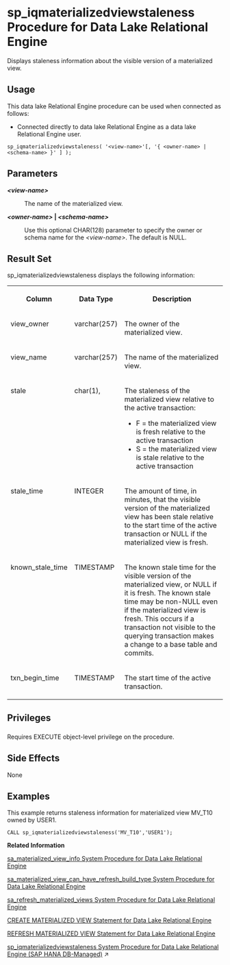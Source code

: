 <!-- loioa762f3bcb4b14014821890ed5e6a25b8 -->

# sp\_iqmaterializedviewstaleness Procedure for Data Lake Relational Engine

Displays staleness information about the visible version of a materialized view.



<a name="loioa762f3bcb4b14014821890ed5e6a25b8__section_umy_gqn_14b"/>

## Usage

This data lake Relational Engine procedure can be used when connected as follows:

-   Connected directly to data lake Relational Engine as a data lake Relational Engine user.



```
sp_iqmaterializedviewstaleness( '<view-name>'[, '{ <owner-name> | <schema-name> }' ] );
```



<a name="loioa762f3bcb4b14014821890ed5e6a25b8__sp_iqmaterializedviewstaleness_parm1"/>

## Parameters


<dl>
<dt><b>

*<view-name\>*

</b></dt>
<dd>

The name of the materialized view.



</dd><dt><b>

*<owner-name\>* | *<schema-name\>*

</b></dt>
<dd>

Use this optional CHAR\(128\) parameter to specify the owner or schema name for the *<view-name\>*. The default is NULL.



</dd>
</dl>



<a name="loioa762f3bcb4b14014821890ed5e6a25b8__sp_iqmaterializedviewstaleness_returns1"/>

## Result Set

sp\_iqmaterializedviewstaleness displays the following information:


<table>
<tr>
<th valign="top">

Column

</th>
<th valign="top">

Data Type

</th>
<th valign="top">

Description

</th>
</tr>
<tr>
<td valign="top">

view\_owner

</td>
<td valign="top">

varchar\(257\)

</td>
<td valign="top">

The owner of the materialized view.

</td>
</tr>
<tr>
<td valign="top">

view\_name

</td>
<td valign="top">

varchar\(257\)

</td>
<td valign="top">

The name of the materialized view.

</td>
</tr>
<tr>
<td valign="top">

stale

</td>
<td valign="top">

char\(1\),

</td>
<td valign="top">

The staleness of the materialized view relative to the active transaction:

-   F = the materialized view is fresh relative to the active transaction
-   S = the materialized view is stale relative to the active transaction



</td>
</tr>
<tr>
<td valign="top">

stale\_time

</td>
<td valign="top">

INTEGER

</td>
<td valign="top">

The amount of time, in minutes, that the visible version of the materialized view has been stale relative to the start time of the active transaction or NULL if the materialized view is fresh.

</td>
</tr>
<tr>
<td valign="top">

known\_stale\_time

</td>
<td valign="top">

TIMESTAMP

</td>
<td valign="top">

The known stale time for the visible version of the materialized view, or NULL if it is fresh. The known stale time may be non-NULL even if the materialized view is fresh. This occurs if a transaction not visible to the querying transaction makes a change to a base table and commits.

</td>
</tr>
<tr>
<td valign="top">

txn\_begin\_time

</td>
<td valign="top">

TIMESTAMP

</td>
<td valign="top">

The start time of the active transaction.

</td>
</tr>
</table>



<a name="loioa762f3bcb4b14014821890ed5e6a25b8__sp_iqmaterializedviewstaleness_priv1"/>

## Privileges



### 

Requires EXECUTE object-level privilege on the procedure.



<a name="loioa762f3bcb4b14014821890ed5e6a25b8__sp_iqmaterializedviewstaleness_sideeffects1"/>

## Side Effects

None



<a name="loioa762f3bcb4b14014821890ed5e6a25b8__sp_iqmaterializedviewstaleness_example1"/>

## Examples

This example returns staleness information for materialized view MV\_T10 owned by USER1.

```
CALL sp_iqmaterializedviewstaleness('MV_T10','USER1');
```

**Related Information**  


[sa\_materialized\_view\_info System Procedure for Data Lake Relational Engine](sa-materialized-view-info-system-procedure-for-data-lake-relational-engine-81765cf.md "Returns information about the specified materialized views.")

[sa\_materialized\_view\_can\_have\_refresh\_build\_type System Procedure for Data Lake Relational Engine](sa-materialized-view-can-have-refresh-build-type-system-procedure-for-data-lake-relationa-7d2d2da.md "Checks whether the materialized view supports the specified refresh and build type properties.")

[sa\_refresh\_materialized\_views System Procedure for Data Lake Relational Engine](sa-refresh-materialized-views-system-procedure-for-data-lake-relational-engine-8176eeb.md "Initializes all materialized views that are in an uninitialized state.")

[CREATE MATERIALIZED VIEW Statement for Data Lake Relational Engine](../080-sql-statements/create-materialized-view-statement-for-data-lake-relational-engine-d5c757e.md "Creates a materialized view.")

[REFRESH MATERIALIZED VIEW Statement for Data Lake Relational Engine](../080-sql-statements/refresh-materialized-view-statement-for-data-lake-relational-engine-faab95d.md "Initializes or refreshes the data in a materialized view by executing its query definition.")

[sp_iqmaterializedviewstaleness System Procedure for Data Lake Relational Engine (SAP HANA DB-Managed)](https://help.sap.com/viewer/a898e08b84f21015969fa437e89860c8/2023_4_QRC/en-US/0342f57672ee4657adbbfe5f124a9d48.html "Displays staleness information about the visible version of a materialized view.") :arrow_upper_right:

